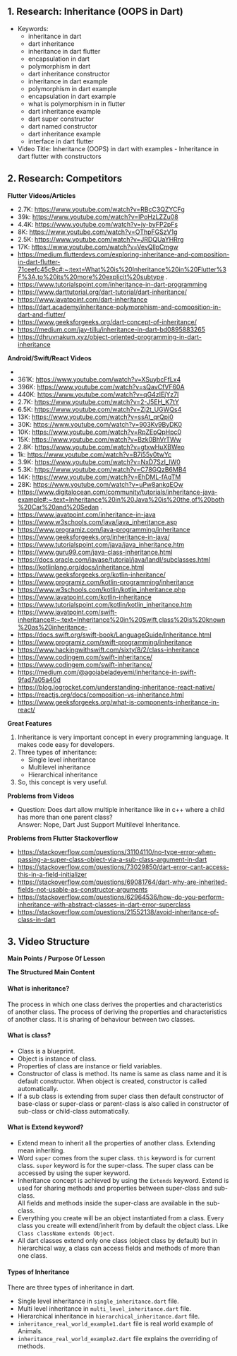 ﻿## 1. Research: Inheritance (OOPS in Dart)

- Keywords:
    - inheritance in dart
    - dart inheritance
    - inheritance in dart flutter
    - encapsulation in dart
    - polymorphism in dart
    - dart inheritance constructor
    - inheritance in dart example
    - polymorphism in dart example
    - encapsulation in dart example
    - what is polymorphism in in flutter
    - dart inheritance example
    - dart super constructor
    - dart named constructor
    - dart inheritance example
    - interface in dart flutter
- Video Title: Inheritance (OOPS) in dart with examples - Inheritance in dart flutter with
  constructors

## 2. Research: Competitors

**Flutter Videos/Articles**

- 2.7K: https://www.youtube.com/watch?v=RBcC3QZYCFg
- 39k: https://www.youtube.com/watch?v=IPoHzLZZu08
- 4.4K: https://www.youtube.com/watch?v=jy-byFP2pFs
- 8K: https://www.youtube.com/watch?v=OThpFGSzV1g
- 2.5K: https://www.youtube.com/watch?v=JRDQUaYHRrg
- 17K: https://www.youtube.com/watch?v=VevQllpCmgw
- https://medium.flutterdevs.com/exploring-inheritance-and-composition-in-dart-flutter-71ceefc45c9c#:~:text=What%20is%20Inheritance%20in%20Flutter%3F%3A,to%20its%20more%20explicit%20subtype
  .
- https://www.tutorialspoint.com/inheritance-in-dart-programming
- https://www.darttutorial.org/dart-tutorial/dart-inheritance/
- https://www.javatpoint.com/dart-inheritance
- https://dart.academy/inheritance-polymorphism-and-composition-in-dart-and-flutter/
- https://www.geeksforgeeks.org/dart-concept-of-inheritance/
- https://medium.com/jay-tillu/inheritance-in-dart-bd0895883265
- https://dhruvnakum.xyz/object-oriented-programming-in-dart-inheritance

**Android/Swift/React Videos**

-
- 361K: https://www.youtube.com/watch?v=XSuybcFfLx4
- 396K: https://www.youtube.com/watch?v=sQavCfVF60A
- 440K: https://www.youtube.com/watch?v=qG4zIEjYz7I
- 2.7K: https://www.youtube.com/watch?v=2-J5EH_K7tY
- 6.5K: https://www.youtube.com/watch?v=Zj2t_UGWQs4
- 13K: https://www.youtube.com/watch?v=ssAt_qrQpi0
- 30K: https://www.youtube.com/watch?v=903Kv9ByDK0
- 10K: https://www.youtube.com/watch?v=RpZEpQpHpc0
- 15K: https://www.youtube.com/watch?v=Bzk0BhVrTWw
- 2.8K: https://www.youtube.com/watch?v=gtxwHuXBWeo
- 1k: https://www.youtube.com/watch?v=B7i55y0twYc
- 3.9K: https://www.youtube.com/watch?v=NxD7SzI_IW0
- 5.3K: https://www.youtube.com/watch?v=C78GQzB6MB4
- 14K: https://www.youtube.com/watch?v=EhDML-fAqTM
- 28K: https://www.youtube.com/watch?v=uPw8ankqEOw
- https://www.digitalocean.com/community/tutorials/inheritance-java-example#:~:text=Inheritance%20in%20Java%20is%20the,of%20both%20Car%20and%20Sedan
  .
- https://www.javatpoint.com/inheritance-in-java
- https://www.w3schools.com/java/java_inheritance.asp
- https://www.programiz.com/java-programming/inheritance
- https://www.geeksforgeeks.org/inheritance-in-java/
- https://www.tutorialspoint.com/java/java_inheritance.htm
- https://www.guru99.com/java-class-inheritance.html
- https://docs.oracle.com/javase/tutorial/java/IandI/subclasses.html
- https://kotlinlang.org/docs/inheritance.html
- https://www.geeksforgeeks.org/kotlin-inheritance/
- https://www.programiz.com/kotlin-programming/inheritance
- https://www.w3schools.com/kotlin/kotlin_inheritance.php
- https://www.javatpoint.com/kotlin-inheritance
- https://www.tutorialspoint.com/kotlin/kotlin_inheritance.htm
- https://www.javatpoint.com/swift-inheritance#:~:text=Inheritance%20in%20Swift,class%20is%20known%20as%20inheritance-
  .
- https://docs.swift.org/swift-book/LanguageGuide/Inheritance.html
- https://www.programiz.com/swift-programming/inheritance
- https://www.hackingwithswift.com/sixty/8/2/class-inheritance
- https://www.codingem.com/swift-inheritance/
- https://www.codingem.com/swift-inheritance/
- https://medium.com/@agoiabeladeyemi/inheritance-in-swift-9fad7a05a40d
- https://blog.logrocket.com/understanding-inheritance-react-native/
- https://reactjs.org/docs/composition-vs-inheritance.html
- https://www.geeksforgeeks.org/what-is-components-inheritance-in-react/

**Great Features**

1. Inheritance is very important concept in every programming language. It makes code easy for
   developers.
2. Three types of inheritance:
    - Single level inheritance
    - Multilevel inheritance
    - Hierarchical inheritance
3. So, this concept is very useful.

**Problems from Videos**

- Question: Does dart allow multiple inheritance like in c++ where a child has more than one parent
  class?
  <br/> Answer: Nope, Dart Just Support Multilevel Inheritance.

**Problems from Flutter Stackoverflow**

- https://stackoverflow.com/questions/31104110/no-type-error-when-passing-a-super-class-object-via-a-sub-class-argument-in-dart
- https://stackoverflow.com/questions/73029850/dart-error-cant-access-this-in-a-field-initializer
- https://stackoverflow.com/questions/69081764/dart-why-are-inherited-fields-not-usable-as-constructor-arguments
- https://stackoverflow.com/questions/62964536/how-do-you-perform-inheritance-with-abstract-classes-in-dart-error-superclass
- https://stackoverflow.com/questions/21552138/avoid-inheritance-of-class-in-dart

## 3. Video Structure

**Main Points / Purpose Of Lesson**

**The Structured Main Content**

#### What is inheritance?

The process in which one class derives the properties and characteristics of another class. The
process of deriving the properties and characteristics of another class. It is sharing of behaviour
between two classes.

#### What is class?

- Class is a blueprint.
- Object is instance of class.
- Properties of class are instance or field variables.
- Constructor of class is method. Its name is same as class name and it is default constructor.
  When object is created, constructor is called automatically.
- If a sub class is extending from super class then default constructor of base-class or
  super-class or parent-class is also
  called in constructor of sub-class or child-class automatically.

#### What is Extend keyword?

- Extend mean to inherit all the properties of another class. Extending mean inheriting.
- Word `super` comes from the super class. `this` keyword is for
  current class.
  `super` keyword is for the super-class. The super class can be accessed by using the super
  keyword.
- Inheritance concept is achieved by using the `Extends` keyword. Extend is used for sharing methods
  and properties between super-class and sub-class.
  <br/>All fields and methods inside the super-class are available in the sub-class.
- Everything you create will be an object instantiated from a class.
  Every class you create will extend/inherit from by default the object class.
  Like `Class className extends Object`.
- All dart classes extend only one class (object class by default) but in hierarchical way, a class
  can access fields and methods of more than one class.

#### Types of Inheritance

There are three types of inheritance in dart.

- Single level inheritance in `single_inheritance.dart` file.
- Multi level inheritance in `multi_level_inheritance.dart` file.
- Hierarchical inheritance in `hierarchical_inheritance.dart` file.
- `inheritance_real_world_example1.dart` file is real world example of Animals.
- `inheritance_real_world_example2.dart` file explains the overriding of methods.

